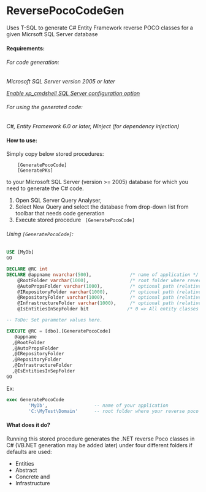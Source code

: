 # ReversePocoCodeGen
Uses T-SQL to generate C# Entity Framework reverse POCO classes for a given Micrsoft SQL Server database


#### Requirements:

###### For code generation: 
_Microsoft SQL Server version 2005 or later_

_[Enable xp_cmdshell SQL Server configuration option](https://msdn.microsoft.com/en-us/library/ms190693.aspx)_
###### For using the generated code: 
_C#, Entity Framework 6.0 or later, NInject (for dependency injection)_

#### How to use: 

Simply copy below stored procedures: 
    
        [GeneratePocoCode]
	    [GeneratePKs] 
to your Microsoft SQL Server (version >= 2005) database for which you need to generate the C# code.

1. Open SQL Server Query Analyser, 
2. Select New Query and select the database from drop-down list  from toolbar that needs code generation
3. Execute stored procedure ``` [GeneratePocoCode]```

###### Using ``` [GeneratePocoCode] ```:
```sql
USE [MyDb]
GO

DECLARE @RC int
DECLARE @appname nvarchar(500),              /* name of application */
    @RootFolder varchar(1000),               /* root folder where reverse poco code is generated */
    @AutoPropsFolder varchar(1000),          /* optional path (relative to root) for entity classes - default: '\Entities\' */
    @IRepositoryFolder varchar(1000),        /* optional path (relative to root) for repository interfaces - default: '\Abstract\' */
    @RepositoryFolder varchar(1000),         /* optional path (relative to root) for repository classes - default: '\Concrete\' */
    @InfrastructureFolder varchar(1000),     /* optional path (relative to root) for views, view-models, dbcotext, NInject classes - default: '\Infrastructure\' */
    @IsEntitiesInSepFolder bit              /* 0 => All entity classes in a single file in @InfrastructureFolder, 1 => Each entity written to a separate file in @AutoPropsFolder */

-- ToDo: Set parameter values here.

EXECUTE @RC = [dbo].[GeneratePocoCode] 
   @appname
  ,@RootFolder
  ,@AutoPropsFolder
  ,@IRepositoryFolder
  ,@RepositoryFolder
  ,@InfrastructureFolder
  ,@IsEntitiesInSepFolder
GO
```

Ex: 
```sql
exec GeneratePocoCode 
		'MyDb',					-- name of your application
		'C:\MyTest\Domain'	    -- root folder where your reverse poco classes need to be generated)
```


#### What does it do?

Running this stored procedure generates the .NET reverse Poco classes in C# (VB.NET generation may be added later) under four different folders if defaults are used: 
* Entities
* Abstract
* Concrete and
* Infrastructure
